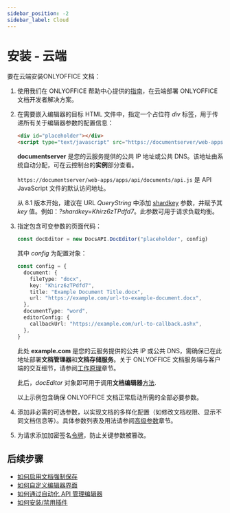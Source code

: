 ```yaml
---
sidebar_position: -2
sidebar_label: Cloud
---
```


# 安装 - 云端

要在云端安装ONLYOFFICE 文档：

1. 使用我们在 ONLYOFFICE 帮助中心提供的[指南](https://helpcenter.onlyoffice.com/installation/docs-developer-index.aspx?from=api)，在云端部署 ONLYOFFICE 文档开发者解决方案。

2. 在需要嵌入编辑器的目标 HTML 文件中，指定一个占位符 *div* 标签，用于传递所有关于编辑器参数的配置信息：

   ```html
   <div id="placeholder"></div>
   <script type="text/javascript" src="https://documentserver/web-apps/apps/api/documents/api.js"></script>
   ```

   **documentserver** 是您的云服务提供的公共 IP 地址或公共 DNS。该地址由系统自动分配，可在云控制台的**实例**部分查看。

   `https://documentserver/web-apps/apps/api/documents/api.js` 是 API JavaScript 文件的默认访问地址。

   从 8.1 版本开始，建议在 URL *QueryString* 中添加 [shardkey](../how-it-works/how-it-works.md#shard-key) 参数，并赋予其 *key* 值。例如：*?shardkey=Khirz6zTPdfd7*。此参数可用于请求负载均衡。

3. 指定包含可变参数的页面代码：

   ``` ts
   const docEditor = new DocsAPI.DocEditor("placeholder", config)
   ```

   其中 *config* 为配置对象：

   ``` ts
   const config = {
     document: {
       fileType: "docx",
       key: "Khirz6zTPdfd7",
       title: "Example Document Title.docx",
       url: "https://example.com/url-to-example-document.docx",
     },
     documentType: "word",
     editorConfig: {
       callbackUrl: "https://example.com/url-to-callback.ashx",
     },
   }
   ```

   此处 **example.com** 是您的云服务提供的公共 IP 或公共 DNS，需确保已在此地址部署**文档管理器**和**文档存储服务**。关于 ONLYOFFICE 文档服务端与客户端的交互细节，请参阅[工作原理](../how-it-works/how-it-works.md)章节。

   此后，*docEditor* 对象即可用于调用**文档编辑器**[方法](../../usage-api/methods.md).

   以上示例包含确保 ONLYOFFICE 文档正常启动所需的全部必要参数。

4. 添加非必需的可选参数，以实现文档的多样化配置（如修改文档权限、显示不同文档信息等）。具体参数列表及用法请参阅[高级参数](../../usage-api/advanced-parameters.md)章节。

5. 为请求添加加密签名[令牌](../../additional-api/signature/signature.md)，防止关键参数被篡改。

## 后续步骤

- [如何启用文档强制保存](../how-it-works/saving-file.md#force-saving)
- [如何自定义编辑器界面](../../usage-api/config/editor/customization/customization-standard-branding.md)
- [如何通过自动化 API 管理编辑器](../../usage-api/automation-api.md)
- [如何安装/禁用插件](../../usage-api/config/editor/plugins.md)
